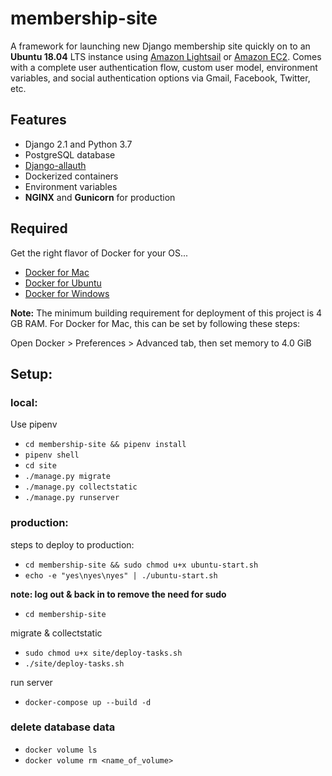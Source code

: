 # membership-site

A framework for launching new Django membership site quickly on to an **Ubuntu 18.04** LTS instance using [Amazon Lightsail](https://aws.amazon.com/lightsail/) or [Amazon EC2](https://aws.amazon.com/ec2/). Comes with a complete user authentication flow, custom user model, environment variables, and social authentication options via Gmail, Facebook, Twitter, etc.

## Features

- Django 2.1 and Python 3.7
- PostgreSQL database
- [Django-allauth](https://django-allauth.readthedocs.io/en/latest/installation.html)
- Dockerized containers
- Environment variables
- **NGINX** and **Gunicorn** for production

## Required

Get the right flavor of Docker for your OS...
- [Docker for Mac](https://docs.docker.com/docker-for-mac/install/)
- [Docker for Ubuntu](https://docs.docker.com/install/linux/docker-ce/ubuntu/)
- [Docker for Windows](https://docs.docker.com/docker-for-windows/install/)

**Note:** The minimum building requirement for deployment of this project is 4 GB RAM.
For Docker for Mac, this can be set by following these steps:

Open Docker > Preferences > Advanced tab, then set memory to 4.0 GiB

## Setup:

### local:

Use pipenv
- `cd membership-site && pipenv install`
- `pipenv shell`
- `cd site`
- `./manage.py migrate`
- `./manage.py collectstatic`
- `./manage.py runserver`

### production:

steps to deploy to production:
- `cd membership-site && sudo chmod u+x ubuntu-start.sh`
- `echo -e "yes\nyes\nyes" | ./ubuntu-start.sh`

**note: log out & back in to remove the need for sudo**

- `cd membership-site`

migrate & collectstatic
- `sudo chmod u+x site/deploy-tasks.sh`
- `./site/deploy-tasks.sh`

run server
- `docker-compose up --build -d`

### delete database data
- `docker volume ls`
- `docker volume rm <name_of_volume>`

